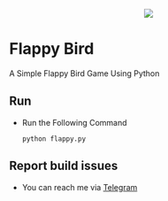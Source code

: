 <p align="center">
<img src="https://user-images.githubusercontent.com/39193925/140463513-ee1bb7f8-8be9-4cfd-8162-4884ce7b520c.png" > 
</p>

Flappy Bird
===========
A Simple Flappy Bird Game Using Python

## Run
- Run the Following Command 
 
    `python flappy.py`

## Report build issues
- You can reach me via [Telegram](https://t.me/Atom_Yr)
